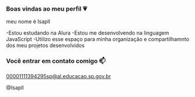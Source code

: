 ### Boas vindas ao meu perfil 💗

meu nome é Isapll

-Estou estudando na Alura
-Estou me desenvolvendo na linguagem JavaScript
-Utilizo esse espaço para minha organização e compartilhamnto dos meu projetos desenvolvidos

### Você entrar em contato comigo 📫

00001111394295sp@al.educacao.sp.gov.br

@Isapll

